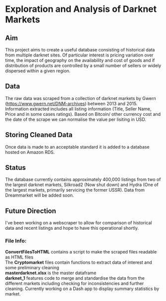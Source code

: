 # Exploration and Analysis of Darknet Markets
## Aim
This project aims to create a useful database consisting of historical data from multiple darknet sites. Of particular interest is pricing variation over time, the impact of geography on the availability and cost of goods and if distribution of products are controlled by a small number of sellers or widely dispersed within a given region.
## Data
The raw data was scraped from a collection of darknet markets by Gwern (https://www.gwern.net/DNM-archives) between 2013 and 2015. Information extracted includes all listing information (Title, Seller Name, Price and in some cases ratings). Based on Bitcoin/ other currency cost and the date of the scrape we can normalise the value per lisiting in USD.

## Storing Cleaned Data
Once data is made to an acceptable standard it is added to a database hosted on Amazon RDS.

## Status
The database currently contains approximately 400,000 listings from two of the largest darknet markets, Silkroad2 (Now shut down) and Hydra (One of the largest markets, primarily servicing the former USSR). Data from Dreammarket will be added soon.

## Future Direction
I've been working on a webscraper to allow for comparison of historical data and recent listings and hope to have this operational shortly.

### File Info:
**ConvertFilesToHTML** contains a script to make the scraped files readable as HTML files  
The **Cryptomarket** files contain functions to extract data of interest and some preliminary cleaning  
**masterdarknet.xlsx** is the master dataframe  
**darknet_1** features code to merge and standardise the data from the different markets including checking for inconsistencies and further cleaning. Currently working on a Dash app to display summary statistics by market.
